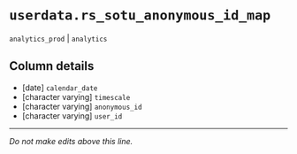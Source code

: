 # `userdata.rs_sotu_anonymous_id_map`
`analytics_prod` | `analytics`

## Column details
* [date]      `calendar_date`
* [character varying] `timescale`
* [character varying] `anonymous_id`
* [character varying] `user_id`

-------------------------------------------------------------------------------
*Do not make edits above this line.*
